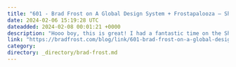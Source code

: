 ```yaml
---
title: "601 - Brad Frost on A Global Design System + Frostapalooza – ShopTalk"
date: 2024-02-06 15:19:28 UTC
dateadded: 2024-02-08 00:01:21 +0000
description: "Hooo boy, this is great! I had a fantastic time on the ShopTalk Show talking about the need for a Global Design System. It was a great conversation with two people that I feel fundamentally get it; so it was […]"
link: "https://bradfrost.com/blog/link/601-brad-frost-on-a-global-design-system-frostapalooza-shoptalk/"
category:
directory: _directory/brad-frost.md
---
```

